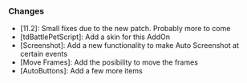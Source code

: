 ### Changes ###

  * [11.2]: Small fixes due to the new patch. Probably more to come
  * [tdBattlePetScript]: Add a skin for this AddOn
  * [Screenshot]: Add a new functionality to make Auto Screenshot at certain events
  * [Move Frames]: Add the posibility to move the frames
  * [AutoButtons]: Add a few more items
